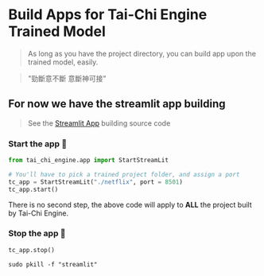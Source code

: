 # Build Apps for Tai-Chi Engine Trained Model

> As long as you have the project directory, you can build app upon the trained model, easily.

> "勁斷意不斷 意斷神可接"

## For now we have the streamlit app building
> See the [Streamlit App](./streamlit) building source code

### Start the app 🚀
```python
from tai_chi_engine.app import StartStreamLit

# You'll have to pick a trained project folder, and assign a port
tc_app = StartStreamLit("./netflix", port = 8501)
tc_app.start()
```

There is no second step, the above code will apply to **ALL** the project built by Tai-Chi Engine.

### Stop the app 🔪
```python
tc_app.stop()
```

```shell
sudo pkill -f "streamlit"
```
